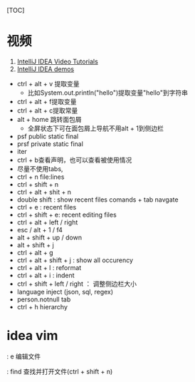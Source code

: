 [TOC]

# 视频

1. [IntelliJ IDEA Video Tutorials](https://www.youtube.com/playlist?list=PLPZy-hmwOdEXdOtXdFzyx_XCnrF_oD2Ft)
2. [IntelliJ IDEA demos](https://www.youtube.com/playlist?list=PLQ176FUIyIUY8x6f6JvEav8BQSyp6f1Ro)


- ctrl + alt + v 提取变量 
  - 比如System.out.println("hello")提取变量"hello"到字符串
- ctrl + alt + f提取变量
- ctrl + alt + c提取常量
- alt + home 跳转面包屑 
  - 全屏状态下可在面包屑上导航不用alt + 1到侧边栏
- psf public static final
- prsf private static final 
- iter 
- ctrl + b查看声明，也可以查看被使用情况
- 尽量不使用tabs,
- ctrl + n  file:lines
- ctrl + shift + n
- ctrl + alt + shit + n
- double shift : show recent files comands + tab navgate
- ctrl + e : recent files
- ctrl + shift + e: recent editing files
- ctrl + alt + left / right
- esc / alt + 1 / f4
- alt + shift + up / down
- alt + shift + j
- ctrl + alt + g
- ctrl + alt + shift + j : show all occurency
- ctrl + alt  + l : reformat
- ctrl + alt + i : indent
- ctrl + shift + left / right ： 调整侧边栏大小
- language inject (json, sql, regex)
- person.notnull tab
- ctrl + h hierarchy






# idea vim

: e 编辑文件

: find 查找并打开文件(ctrl + shift + n)